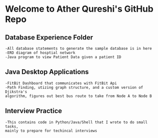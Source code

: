 # Welcome to Ather Qureshi's GitHub Repo

## Database Experience Folder
	-All database statements to generate the sample database is in here
	-ERD diagram of hosptial network
	-Java program to view Patient Data given a patient ID

## Java Desktop Applications
    -FitBit Dashboard that communicates with FitBit Api 
    -Path Finding, utizing graph structure, and a custom version of Djikstra's
    algorithm, figures out best bus route to take from Node A to Node B

## Interview Practice
    -This contains code in Python/Java/Shell that I wrote to do small tasks, 
    mainly to prepare for techincal interviews


